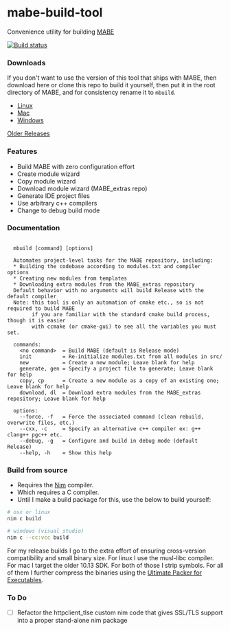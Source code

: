 # mabe-build-tool
Convenience utility for building [MABE](https://github.com/hintzelab/mabe)

[![Build status](https://ci.appveyor.com/api/projects/status/kohmpvlejn4uorbm?svg=true)](https://ci.appveyor.com/project/JorySchossau/mabe-build-tool)

### Downloads
If you don't want to use the version of this tool that ships with MABE, then download here or clone this repo to build it yourself, then put it in the root directory of MABE, and for consistency rename it to `mbuild`.
* [Linux](https://github.com/JorySchossau/mabe-build-tool/releases/latest/download/lin_build)
* [Mac](https://github.com/JorySchossau/mabe-build-tool/releases/latest/download/osx_build)
* [Windows](https://github.com/JorySchossau/mabe-build-tool/releases/latest/download/win_build.exe)

[Older Releases](https://github.com/JorySchossau/mabe-build-tool/releases)

### Features
* Build MABE with zero configuration effort
* Create module wizard
* Copy module wizard
* Download module wizard (MABE_extras repo)
* Generate IDE project files
* Use arbitrary c++ compilers
* Change to debug build mode

### Documentation
```

  mbuild [command] [options]

  Automates project-level tasks for the MABE repository, including:
  * Building the codebase according to modules.txt and compiler options
  * Creating new modules from templates
  * Downloading extra modules from the MABE_extras repository
  Default behavior with no arguments will build Release with the default compiler
  Note: this tool is only an automation of cmake etc., so is not required to build MABE
        if you are familiar with the standard cmake build process, though it is easier
        with ccmake (or cmake-gui) to see all the variables you must set.
  
  commands:
    <no command>  = Build MABE (default is Release mode)
    init          = Re-initialize modules.txt from all modules in src/
    new           = Create a new module; Leave blank for help
    generate, gen = Specify a project file to generate; Leave blank for help
    copy, cp      = Create a new module as a copy of an existing one; Leave blank for help
    download, dl  = Download extra modules from the MABE_extras repository; Leave blank for help

  options:
    --force, -f   = Force the associated command (clean rebuild, overwrite files, etc.)
    --cxx, -c     = Specify an alternative c++ compiler ex: g++ clang++ pgc++ etc.
    --debug, -g   = Configure and build in debug mode (default Release)
    --help, -h    = Show this help
```

### Build from source
* Requires the [Nim](https://nim-lang.org) compiler.
* Which requires a C compiler.
* Until I make a build package for this, use the below to build yourself:

```sh
# osx or linux
nim c build

# windows (visual studio)
nim c --cc:vcc build
```

For my release builds I go to the extra effort of ensuring cross-version compatibility and small binary size. For linux I use the musl-libc compiler. For mac I target the older 10.13 SDK. For both of those I strip symbols. For all of them I further compress the binaries using the [Ultimate Packer for Executables](https://upx.github.io/).

### To Do
* [ ] Refactor the httpclient_tlse custom nim code that gives SSL/TLS support into a proper stand-alone nim package
